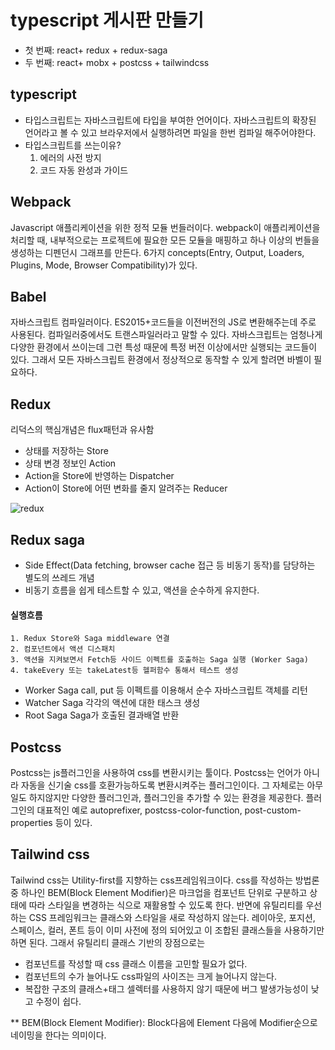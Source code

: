 # typescript 게시판 만들기
 - 첫 번째: react+ redux + redux-saga
 - 두 번째: react+ mobx + postcss + tailwindcss

## typescript
- 타입스크립트는 자바스크립트에 타입을 부여한 언어이다. 자바스크립트의 확장된 언어라고 볼 수 있고 브라우저에서 실행하려면 파일을 한번 컴파일 해주어야한다.
- 타입스크립트를 쓰는이유?
	1. 에러의 사전 방지
	2. 코드 자동 완성과 가이드

## Webpack
Javascript 애플리케이션을 위한 정적 모듈 번들러이다. webpack이 애플리케이션을 처리할 때, 내부적으로는 프로젝트에 필요한 모든 모듈을 매핑하고 하나 이상의 번들을 생성하는 디펜던시 그래프를 만든다. 6가지 concepts(Entry, Output, Loaders, Plugins, Mode, Browser Compatibility)가 있다.

## Babel
자바스크립트 컴파일러이다. ES2015+코드들을 이전버전의 JS로 변환해주는데 주로 사용된다. 컴파일러중에서도 트랜스파일러라고 말할 수 있다. 자바스크립트는 엄청나게 다양한 환경에서 쓰이는데 그런 특성 때문에 특정 버전 이상에서만 실행되는 코드들이 있다. 그래서 모든 자바스크립트 환경에서 정상적으로 동작할 수 있게 할려면 바벨이 필요하다.

## Redux
리덕스의 핵심개념은 flux패턴과 유사함
- 상태를 저장하는 Store
- 상태 변경 정보인 Action
- Action을 Store에 반영하는 Dispatcher
- Action이 Store에 어떤 변화를 줄지 알려주는 Reducer

![redux](https://res.cloudinary.com/practicaldev/image/fetch/s--fCDvEpjd--/c_limit%2Cf_auto%2Cfl_progressive%2Cq_auto%2Cw_880/https://i.stack.imgur.com/LNQwH.png)

## Redux saga
- Side Effect(Data fetching, browser cache 접근 등 비동기 동작)를 담당하는 별도의 쓰레드 개념
- 비동기 흐름을 쉽게 테스트할 수 있고, 액션을 순수하게 유지한다.
#### 실행흐름
~~~
1. Redux Store와 Saga middleware 연결
2. 컴포넌트에서 액션 디스패치
3. 액션을 지켜보면서 Fetch등 사이드 이펙트를 호출하는 Saga 실행 (Worker Saga)
4. takeEvery 또는 takeLatest등 헬퍼함수 통해서 테스트 생성
~~~
- Worker Saga
 call, put 등 이펙트를 이용해서 순수 자바스크립트 객체를 리턴
- Watcher Saga
 각각의 액션에 대한 태스크 생성
- Root Saga
 Saga가 호출된 결과배열 반환
 

## Postcss
Postcss는 js플러그인을 사용하여 css를 변환시키는 툴이다. Postcss는 언어가 아니라 자동을 신기술 css를 호환가능하도록 변환시켜주는 플러그인이다.
그 자체로는 아무 일도 하지않지만 다양한 플러그인과, 플러그인을 추가할 수 있는 환경을 제공한다.
플러그인의 대표적인 예로 autoprefixer, postcss-color-function, post-custom-properties 등이 있다.

## Tailwind css
Tailwind css는 Utility-first를 지향하는 css프레임워크이다. css를 작성하는 방법론중 하나인 BEM(Block Element Modifier)은 마크업을 컴포넌트 단위로 구분하고 상태에 따라 스타일을 변경하는 식으로 재활용할 수 있도록 한다. 반면에 유틸리티를 우선하는 CSS 프레임워크는 클래스와 스타일을 새로 작성하지 않는다. 레이아웃, 포지션, 스페이스, 컬러, 폰트 등이 이미 사전에 정의 되어있고 이 조합된 클래스들을 사용하기만 하면 된다. 그래서 유틸리티 클래스 기반의 장점으로는
- 컴포넌트를 작성할 때 css 클래스 이름을 고민할 필요가 없다.
- 컴포넌트의 수가 늘어나도 css파일의 사이즈는 크게 늘어나지 않는다.
- 복잡한 구조의 클래스+태그 셀렉터를 사용하지 않기 때문에 버그 발생가능성이 낮고 수정이 쉽다.

** BEM(Block Element Modifier): Block다음에 Element 다음에 Modifier순으로 네이밍을 한다는 의미이다.
